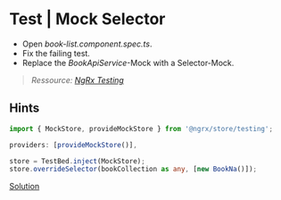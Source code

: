 # Test | Mock Selector

- Open _book-list.component.spec.ts_.
- Fix the failing test.
- Replace the _BookApiService_-Mock with a Selector-Mock.

> _Ressource: [NgRx Testing](https://ngrx.io/guide/store/testing#using-mock-selectors)_

## Hints

```ts
import { MockStore, provideMockStore } from '@ngrx/store/testing';

providers: [provideMockStore()],

store = TestBed.inject(MockStore);
store.overrideSelector(bookCollection as any, [new BookNa()]);
```
[Solution](https://stackblitz.com/github/workshops-de/angular-advanced-workshop/tree/solve--ngrx-testing-selector-with-bonus)
